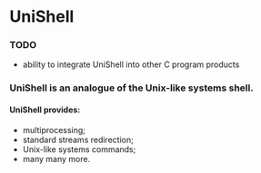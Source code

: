 # UniShell
### TODO
* ability to integrate UniShell into other C program products

### UniShell is an analogue of the Unix-like systems shell.
#### UniShell provides:
* multiprocessing;
* standard streams redirection;
* Unix-like systems commands;
* many many more.
